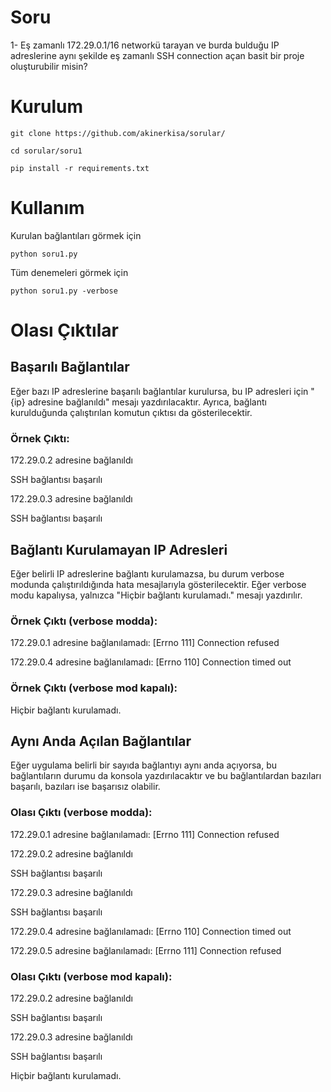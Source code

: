 # Soru
1- Eş zamanlı 172.29.0.1/16 networkü tarayan ve burda bulduğu IP adreslerine aynı
şekilde eş zamanlı SSH connection açan basit bir proje oluşturubilir misin?

# Kurulum
<p><code>git clone https://github.com/akinerkisa/sorular/</code></p>
<p><code>cd sorular/soru1</code></p>
<p><code>pip install -r requirements.txt</code></p>

# Kullanım
Kurulan bağlantıları görmek için
<p><code>python soru1.py</code></p>

Tüm denemeleri görmek için
<p><code>python soru1.py -verbose</code></p>

# Olası Çıktılar
## Başarılı Bağlantılar
Eğer bazı IP adreslerine başarılı bağlantılar kurulursa, bu IP adresleri için "{ip} adresine bağlanıldı" mesajı yazdırılacaktır. Ayrıca, bağlantı kurulduğunda çalıştırılan komutun çıktısı da gösterilecektir.
### Örnek Çıktı:
<p>172.29.0.2 adresine bağlanıldı</p>
<p></p>SSH bağlantısı başarılı</p>
<p>172.29.0.3 adresine bağlanıldı</p>
<p>SSH bağlantısı başarılı</p>

## Bağlantı Kurulamayan IP Adresleri
Eğer belirli IP adreslerine bağlantı kurulamazsa, bu durum verbose modunda çalıştırıldığında hata mesajlarıyla gösterilecektir. Eğer verbose modu kapalıysa, yalnızca "Hiçbir bağlantı kurulamadı." mesajı yazdırılır.
### Örnek Çıktı (verbose modda):
<p>172.29.0.1 adresine bağlanılamadı: [Errno 111] Connection refused</p>
<p></p>172.29.0.4 adresine bağlanılamadı: [Errno 110] Connection timed out</p>

### Örnek Çıktı (verbose mod kapalı):
Hiçbir bağlantı kurulamadı.

## Aynı Anda Açılan Bağlantılar
Eğer uygulama belirli bir sayıda bağlantıyı aynı anda açıyorsa, bu bağlantıların durumu da konsola yazdırılacaktır ve bu bağlantılardan bazıları başarılı, bazıları ise başarısız olabilir.
### Olası Çıktı (verbose modda):
<p>172.29.0.1 adresine bağlanılamadı: [Errno 111] Connection refused</p>
<p>172.29.0.2 adresine bağlanıldı</p>
<p>SSH bağlantısı başarılı</p>
<p>172.29.0.3 adresine bağlanıldı</p>
<p>SSH bağlantısı başarılı</p>
<p>172.29.0.4 adresine bağlanılamadı: [Errno 110] Connection timed out</p>
<p>172.29.0.5 adresine bağlanılamadı: [Errno 111] Connection refused</p>

### Olası Çıktı (verbose mod kapalı):
<p>172.29.0.2 adresine bağlanıldı</p>
<p>SSH bağlantısı başarılı</p>
<p>172.29.0.3 adresine bağlanıldı</p>
<p>SSH bağlantısı başarılı</p>
<p>Hiçbir bağlantı kurulamadı.</p>


